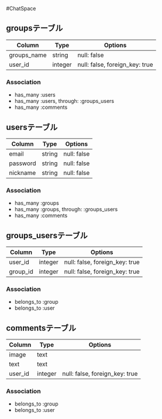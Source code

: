 #ChatSpace
## groupsテーブル
|Column|Type|Options|
|------|----|-------|
|groups_name|string|null: false|
|user_id|integer|null: false, foreign_key: true|
### Association
- has_many :users
- has_many :users, through:  :groups_users
- has_many :comments
## usersテーブル
|Column|Type|Options|
|------|----|-------|
|email|string|null: false|
|password|string|null: false|
|nickname|string|null: false|
### Association
- has_many :groups
- has_many :groups, through:  :groups_users
- has_many :comments
## groups_usersテーブル
|Column|Type|Options|
|------|----|-------|
|user_id|integer|null: false, foreign_key: true|
|group_id|integer|null: false, foreign_key: true|
### Association
- belongs_to :group
- belongs_to :user
## commentsテーブル
|Column|Type|Options|
|------|----|-------|
|image|text||
|text|text||
|user_id|integer|null: false, foreign_key: true|
### Association
- belongs_to :group
- belongs_to :user


